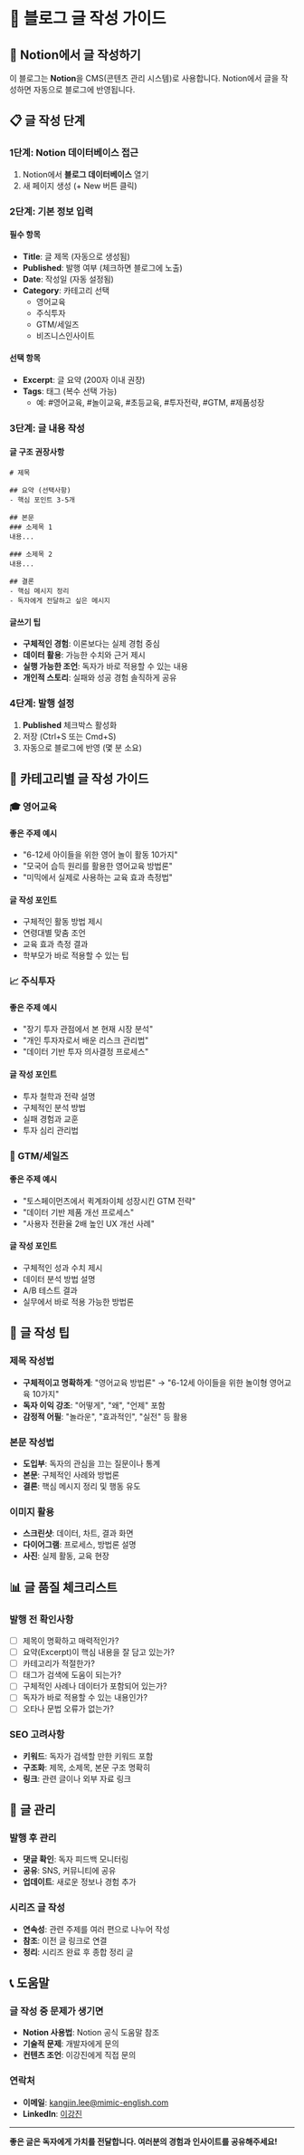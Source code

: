 # 📝 블로그 글 작성 가이드

## 🎯 Notion에서 글 작성하기

이 블로그는 **Notion**을 CMS(콘텐츠 관리 시스템)로 사용합니다. Notion에서 글을 작성하면 자동으로 블로그에 반영됩니다.

## 📋 글 작성 단계

### 1단계: Notion 데이터베이스 접근
1. Notion에서 **블로그 데이터베이스** 열기
2. 새 페이지 생성 (+ New 버튼 클릭)

### 2단계: 기본 정보 입력

#### 필수 항목
- **Title**: 글 제목 (자동으로 생성됨)
- **Published**: 발행 여부 (체크하면 블로그에 노출)
- **Date**: 작성일 (자동 설정됨)
- **Category**: 카테고리 선택
  - 영어교육
  - 주식투자  
  - GTM/세일즈
  - 비즈니스인사이트

#### 선택 항목
- **Excerpt**: 글 요약 (200자 이내 권장)
- **Tags**: 태그 (복수 선택 가능)
  - 예: #영어교육, #놀이교육, #초등교육, #투자전략, #GTM, #제품성장

### 3단계: 글 내용 작성

#### 글 구조 권장사항
```
# 제목

## 요약 (선택사항)
- 핵심 포인트 3-5개

## 본문
### 소제목 1
내용...

### 소제목 2  
내용...

## 결론
- 핵심 메시지 정리
- 독자에게 전달하고 싶은 메시지
```

#### 글쓰기 팁
- **구체적인 경험**: 이론보다는 실제 경험 중심
- **데이터 활용**: 가능한 수치와 근거 제시
- **실행 가능한 조언**: 독자가 바로 적용할 수 있는 내용
- **개인적 스토리**: 실패와 성공 경험 솔직하게 공유

### 4단계: 발행 설정
1. **Published** 체크박스 활성화
2. 저장 (Ctrl+S 또는 Cmd+S)
3. 자동으로 블로그에 반영 (몇 분 소요)

## 📝 카테고리별 글 작성 가이드

### 🎓 영어교육
#### 좋은 주제 예시
- "6-12세 아이들을 위한 영어 놀이 활동 10가지"
- "모국어 습득 원리를 활용한 영어교육 방법론"
- "미믹에서 실제로 사용하는 교육 효과 측정법"

#### 글 작성 포인트
- 구체적인 활동 방법 제시
- 연령대별 맞춤 조언
- 교육 효과 측정 결과
- 학부모가 바로 적용할 수 있는 팁

### 📈 주식투자
#### 좋은 주제 예시
- "장기 투자 관점에서 본 현재 시장 분석"
- "개인 투자자로서 배운 리스크 관리법"
- "데이터 기반 투자 의사결정 프로세스"

#### 글 작성 포인트
- 투자 철학과 전략 설명
- 구체적인 분석 방법
- 실패 경험과 교훈
- 투자 심리 관리법

### 🚀 GTM/세일즈
#### 좋은 주제 예시
- "토스페이먼츠에서 퀵계좌이체 성장시킨 GTM 전략"
- "데이터 기반 제품 개선 프로세스"
- "사용자 전환율 2배 높인 UX 개선 사례"

#### 글 작성 포인트
- 구체적인 성과 수치 제시
- 데이터 분석 방법 설명
- A/B 테스트 결과
- 실무에서 바로 적용 가능한 방법론

## 🎨 글 작성 팁

### 제목 작성법
- **구체적이고 명확하게**: "영어교육 방법론" → "6-12세 아이들을 위한 놀이형 영어교육 10가지"
- **독자 이익 강조**: "어떻게", "왜", "언제" 포함
- **감정적 어필**: "놀라운", "효과적인", "실전" 등 활용

### 본문 작성법
- **도입부**: 독자의 관심을 끄는 질문이나 통계
- **본문**: 구체적인 사례와 방법론
- **결론**: 핵심 메시지 정리 및 행동 유도

### 이미지 활용
- **스크린샷**: 데이터, 차트, 결과 화면
- **다이어그램**: 프로세스, 방법론 설명
- **사진**: 실제 활동, 교육 현장

## 📊 글 품질 체크리스트

### 발행 전 확인사항
- [ ] 제목이 명확하고 매력적인가?
- [ ] 요약(Excerpt)이 핵심 내용을 잘 담고 있는가?
- [ ] 카테고리가 적절한가?
- [ ] 태그가 검색에 도움이 되는가?
- [ ] 구체적인 사례나 데이터가 포함되어 있는가?
- [ ] 독자가 바로 적용할 수 있는 내용인가?
- [ ] 오타나 문법 오류가 없는가?

### SEO 고려사항
- **키워드**: 독자가 검색할 만한 키워드 포함
- **구조화**: 제목, 소제목, 본문 구조 명확히
- **링크**: 관련 글이나 외부 자료 링크

## 🔄 글 관리

### 발행 후 관리
- **댓글 확인**: 독자 피드백 모니터링
- **공유**: SNS, 커뮤니티에 공유
- **업데이트**: 새로운 정보나 경험 추가

### 시리즈 글 작성
- **연속성**: 관련 주제를 여러 편으로 나누어 작성
- **참조**: 이전 글 링크로 연결
- **정리**: 시리즈 완료 후 종합 정리 글

## 📞 도움말

### 글 작성 중 문제가 생기면
- **Notion 사용법**: Notion 공식 도움말 참조
- **기술적 문제**: 개발자에게 문의
- **컨텐츠 조언**: 이강진에게 직접 문의

### 연락처
- **이메일**: kangjin.lee@mimic-english.com
- **LinkedIn**: [이강진](https://linkedin.com/in/kangjin-lee)

---

**좋은 글은 독자에게 가치를 전달합니다. 여러분의 경험과 인사이트를 공유해주세요!**
